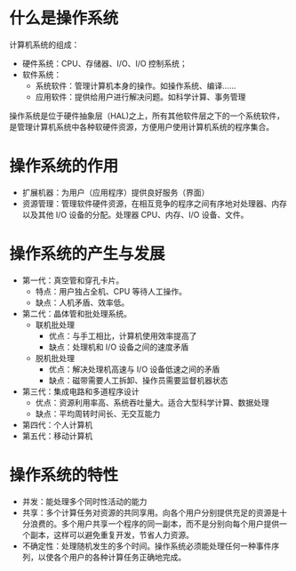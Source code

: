 # 什么是操作系统

计算机系统的组成：

- 硬件系统：CPU、存储器、I/O、I/O 控制系统；
- 软件系统：
  - 系统软件：管理计算机本身的操作。如操作系统、编译……
  - 应用软件：提供给用户进行解决问题。如科学计算、事务管理

操作系统是位于硬件抽象层（HAL)之上，所有其他软件层之下的一个系统软件，是管理计算机系统中各种软硬件资源，方便用户使用计算机系统的程序集合。

# 操作系统的作用

- 扩展机器：为用户（应用程序）提供良好服务（界面）
- 资源管理：管理软件硬件资源，在相互竞争的程序之间有序地对处理器、内存以及其他 I/O 设备的分配。处理器 CPU、内存、I/O 设备、文件。

# 操作系统的产生与发展

- 第一代：真空管和穿孔卡片。
  - 特点：用户独占全机、CPU 等待人工操作。
  - 缺点：人机矛盾、效率低。
- 第二代：晶体管和批处理系统。
  - 联机批处理
    - 优点：与手工相比，计算机使用效率提高了
    - 缺点：处理机和 I/O 设备之间的速度矛盾
  - 脱机批处理
    - 优点：解决处理机高速与 I/O 设备低速之间的矛盾
    - 缺点：磁带需要人工拆卸、操作员需要监督机器状态
- 第三代：集成电路和多道程序设计
  - 优点：资源利用率高、系统吞吐量大。适合大型科学计算、数据处理
  - 缺点：平均周转时间长、无交互能力
- 第四代：个人计算机
- 第五代：移动计算机

# 操作系统的特性

- 并发：能处理多个同时性活动的能力
- 共享：多个计算任务对资源的共同享用。向各个用户分别提供充足的资源是十分浪费的。多个用户共享一个程序的同一副本，而不是分别向每个用户提供一个副本，这样可以避免重复开发，节省人力资源。
- 不确定性：处理随机发生的多个时间。操作系统必须能处理任何一种事件序列，以使各个用户的各种计算任务正确地完成。
